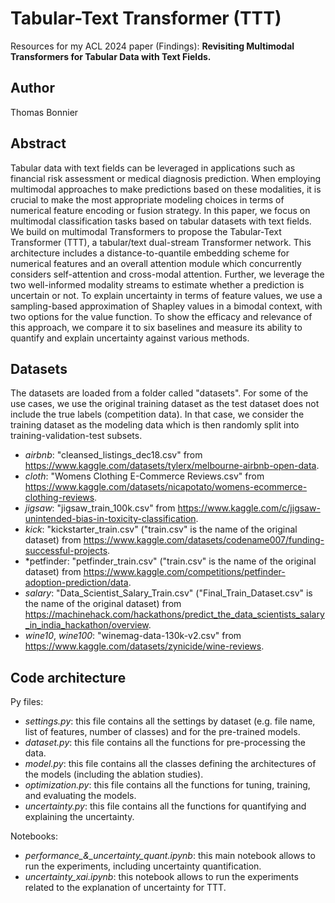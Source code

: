 # Tabular-Text Transformer (TTT)
Resources for my ACL 2024 paper (Findings): **Revisiting Multimodal Transformers for Tabular Data with Text Fields.**

## Author
Thomas Bonnier

## Abstract
Tabular data with text fields can be leveraged in applications such as financial risk assessment or medical diagnosis prediction. When employing multimodal approaches to make predictions based on these modalities, it is crucial to make the most appropriate modeling choices in terms of numerical feature encoding or fusion strategy. In this paper, we focus on multimodal classification tasks based on tabular datasets with text fields. We build on multimodal Transformers to propose the Tabular-Text Transformer (TTT), a tabular/text dual-stream Transformer network. This architecture includes a distance-to-quantile embedding scheme for numerical features and an overall attention module which concurrently considers self-attention and cross-modal attention. Further, we leverage the two well-informed modality streams to estimate whether a prediction is uncertain or not. To explain uncertainty in terms of feature values, we use a sampling-based approximation of Shapley values in a bimodal context, with two options for the value function. To show the efficacy and relevance of this approach, we compare it to six baselines and measure its ability to quantify and explain uncertainty against various methods.

## Datasets
The datasets are loaded from a folder called "datasets".
For some of the use cases, we use the original training dataset as the test dataset does not include the true labels (competition data). In that case, we consider the training dataset as the modeling data which is then randomly split into training-validation-test subsets.
- *airbnb*: "cleansed_listings_dec18.csv" from https://www.kaggle.com/datasets/tylerx/melbourne-airbnb-open-data.
- *cloth*: "Womens Clothing E-Commerce Reviews.csv" from https://www.kaggle.com/datasets/nicapotato/womens-ecommerce-clothing-reviews.
- *jigsaw*: "jigsaw_train_100k.csv" from https://www.kaggle.com/c/jigsaw-unintended-bias-in-toxicity-classification.
- *kick*: "kickstarter_train.csv" ("train.csv" is the name of the original dataset) from https://www.kaggle.com/datasets/codename007/funding-successful-projects.
- *petfinder: "petfinder_train.csv" ("train.csv" is the name of the original dataset) from https://www.kaggle.com/competitions/petfinder-adoption-prediction/data.
- *salary*: "Data_Scientist_Salary_Train.csv" ("Final_Train_Dataset.csv" is the name of the original dataset) from https://machinehack.com/hackathons/predict_the_data_scientists_salary_in_india_hackathon/overview.
- *wine10*, *wine100*: "winemag-data-130k-v2.csv" from https://www.kaggle.com/datasets/zynicide/wine-reviews.


## Code architecture
Py files:
- *settings.py*: this file contains all the settings by dataset (e.g. file name, list of features, number of classes) and for the pre-trained models.
- *dataset.py*: this file contains all the functions for pre-processing the data.
- *model.py*: this file contains all the classes defining the architectures of the models (including the ablation studies).
- *optimization.py*: this file contains all the functions for tuning, training, and evaluating the models.
- *uncertainty.py*: this file contains all the functions for quantifying and explaining the uncertainty.

Notebooks:
- *performance_&_uncertainty_quant.ipynb*: this main notebook allows to run the experiments, including uncertainty quantification.
- *uncertainty_xai.ipynb*: this notebook allows to run the experiments related to the explanation of uncertainty for TTT.



